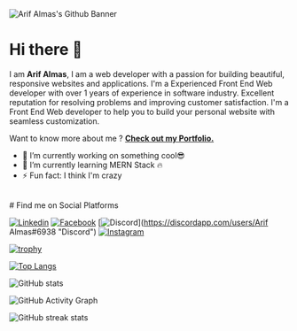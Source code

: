 <img title="" src="https://raw.githubusercontent.com/coderarife/coderarife/main/img/Arif Almas (7).png" alt="Arif Almas's Github Banner" >

# Hi there 👋

I am **Arif Almas**, I am a web developer with a passion for building beautiful, responsive websites and applications. I'm a Experienced Front End Web developer with over 1 years of experience in software industry. Excellent reputation for resolving problems and improving customer satisfaction. I'm a Front End Web developer to help you to build your personal website with seamless customization.

Want to know more about me ? [**Check out my Portfolio.**](https://arifalmas.netlify.app/)


- 🔭 I’m currently working on something cool😎 
- 🌱 I’m currently learning MERN Stack 🔥 
- ⚡ Fun fact: I think I'm crazy 

<br/>
# Find me on Social Platforms

[![Linkedin](https://raw.githubusercontent.com/coderarife/coderarife/main/img/linkedin.png "Linkedin")](https://www.linkedin.com/in/coderarife/ "Linkedin") [![Facebook](https://raw.githubusercontent.com/coderarife/coderarife/main/img/fb.png "Facebook")](http://facebook.com/coder.arifalmas "Facebook") [![Discord](https://raw.githubusercontent.com/coderarife/coderarife/main/img/discord.png "Discord")](https://discordapp.com/users/Arif Almas#6938 "Discord") [![Instagram](https://raw.githubusercontent.com/coderarife/coderarife/main/img/instagram.png "Instagram")](https://www.instagram.com/coderarif/ "Instagram")


[![trophy](https://github-profile-trophy.vercel.app/?username=coderarife)](https://github.com/ryo-ma/github-profile-trophy)

[![Top Langs](https://github-readme-stats.vercel.app/api/top-langs/?username=coderarife)](https://github.com/anuraghazra/github-readme-stats)

![GitHub stats](https://github-readme-stats.vercel.app/api?username=coderarife&show_icons=true)  

![GitHub Activity Graph](https://activity-graph.herokuapp.com/graph?username=coderarife)  

![GitHub streak stats](https://github-readme-streak-stats.herokuapp.com/?user=coderarife)  


